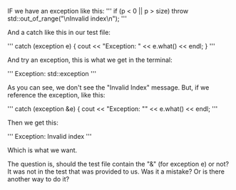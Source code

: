IF we have an exception like this:
'''
	if (p < 0 || p > size)
		throw std::out_of_range("\nInvalid index\n");
'''
		
And a catch like this in our test file:

'''
catch (exception e) {
        cout << "Exception: " << e.what() << endl;
  }
'''

And try an exception, this is what we get in the terminal: 

'''
Exception: std::exception
'''

As you can see, we don't see the "Invalid Index" message. But, if we reference the exception, like this:

'''
catch (exception &e) {
        cout << "Exception: "" << e.what() << endl;
'''

Then we get this:

'''
Exception:
Invalid index
'''

Which is what we want. 

The question is, should the test file contain the "&" (for exception e) or not? It was not in the test that was provided to us. Was it a mistake? Or is there another way to do it?
